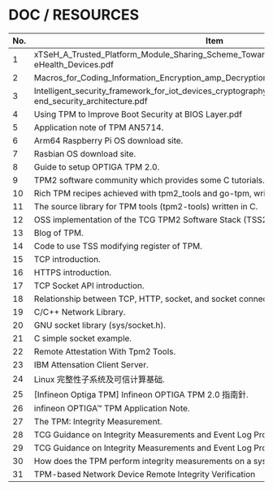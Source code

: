 # DOC / RESOURCES

| No. | Item                                                                                                   | Detail                                                                                                                                      |
| --- | ------------------------------------------------------------------------------------------------------ | ------------------------------------------------------------------------------------------------------------------------------------------- |
| 1   | xTSeH_A_Trusted_Platform_Module_Sharing_Scheme_Towards_Smart_IoT-eHealth_Devices.pdf                   |                                                                                                                                             |
| 2   | Macros_for_Coding_Information_Encryption_amp_Decryption_in_Trusted_Platform_Module.pdf                 |                                                                                                                                             |
| 3   | Intelligent_security_framework_for_iot_devices_cryptography_based_end-to-end_security_architecture.pdf |                                                                                                                                             |
| 4   | Using TPM to Improve Boot Security at BIOS Layer.pdf                                                   |                                                                                                                                             |
| 5   | Application note of TPM AN5714.                                                                        | an5714-integrating-the-st33tphf2xspi-and-st33tphf2xi2c-trusted-platform-modules-with-linux-stmicroelectronics.pdf                           |
| 6   | Arm64 Raspberry Pi OS download site.                                                                   | <https://downloads.raspberrypi.org/raspios_arm64/images/>                                                                                   |
| 7   | Rasbian OS download site.                                                                              | <http://downloads.raspberrypi.org/raspbian/images/>                                                                                         |
| 8   | Guide to setup OPTIGA TPM 2.0.                                                                         | <https://github.com/Infineon/optiga-tpm-explorer/blob/python3_dev/Setup%20Guide.md>                                                         |
| 9   | TPM2 software community which provides some C tutorials.                                               | <https://tpm2-software.github.io/>                                                                                                          |
| 10  | Rich TPM recipes achieved with tpm2_tools and go-tpm, written in Go.                                   | <https://github.com/salrashid123/tpm2>                                                                                                      |
| 11  | The source library for TPM tools (tpm2-tools) written in C.                                            | <https://github.com/tpm2-software/tpm2-tools/tree/master/tools>                                                                             |
| 12  | OSS implementation of the TCG TPM2 Software Stack (TSS2).                                              | <https://github.com/tpm2-software/tpm2-tss>                                                                                                 |
| 13  | Blog of TPM.                                                                                           | <http://junyelee.blogspot.com/2020/11/a-practical-guide-to-tpm-2.html>                                                                      |
| 14  | Code to use TSS modifying register of TPM.                                                             | <https://blog.csdn.net/buaa_shang/article/details/26157253>                                                                                 |
| 15  | TCP introduction.                                                                                      | <http://dns2.asia.edu.tw/~wzyang/slides/info_net/info_B/CH10TCP.pdf>                                                                        |
| 16  | HTTPS introduction.                                                                                    | <https://www.shubo.io/https/>                                                                                                               |
| 17  | TCP Socket API introduction.                                                                           | <https://www.tsnien.idv.tw/Internet_WebBook/Book_PDF/%E7%AC%AC%E5%85%AB%E7%AB%A0%20TCP%20Socket%20%E7%A8%8B%E5%BC%8F%E4%BB%8B%E9%9D%A2.pdf> |
| 18  | Relationship between TCP, HTTP, socket, and socket connection pool.                                    | <https://www.readfog.com/a/166642818919966720>                                                                                              |
| 19  | C/C++ Network Library.                                                                                 | <https://stackoverflow.com/questions/118945/best-c-c-network-library>                                                                       |
| 20  | GNU socket library (sys/socket.h).                                                                     | <https://www.gnu.org/software/libc/manual/html_node/Sockets.html>                                                                           |
| 21  | C simple socket example.                                                                               | <https://gist.github.com/browny/5211329>                                                                                                    |
| 22  | Remote Attestation With Tpm2 Tools.                                                                    | <https://tpm2-software.github.io/2020/06/12/Remote-Attestation-With-tpm2-tools.html#introduction>                                           |
| 23  | IBM Attensation Client Server.                                                                         | <https://github.com/kgoldman/acs>                                                                                                           |
| 24  | Linux 完整性子系统及可信计算基础.                                                                      | <https://zhuanlan.zhihu.com/p/351380362>                                                                                                    |
| 25  | [Infineon Optiga TPM] Infineon OPTIGA TPM 2.0 指南針.                                                  | <https://www.wpgdadatong.com/blog/detail/46652>                                                                                             |
| 26  | infineon OPTIGA™ TPM Application Note.                                                                 | <https://www.infineon.com/dgdl/Infineon-OPTIGA_TPM_SLx9670_TPM_2.0-ApplicationNotes-v01_00-EN.pdf?fileId=5546d46271bf4f920171c5598a3a0e7b>  |
| 27  | The TPM: Integrity Measurement.                                                                        | <https://hal.science/hal-03088321v1/file/tpm_integ.pdf>                                                                                     |
| 28  | TCG Guidance on Integrity Measurements and Event Log Processing.                                       | <https://trustedcomputinggroup.org/wp-content/uploads/TCG-Guidance-Integrity-Measurements-Event-Log-Processing_v1_r0p118_24feb2022-1.pdf>   |
| 29  | TCG Guidance on Integrity Measurements and Event Log Processing.                                       | TCG-Guidance-Integrity-Measurements-Event-Log-Processing_v1_r0p118_24feb2022-1.pdf                                                          |
| 30  | How does the TPM perform integrity measurements on a system?                                           | <How does the TPM perform integrity measurements on a system?>                                                                              |
| 31  | TPM-based Network Device Remote Integrity Verification                                                 | <https://datatracker.ietf.org/doc/draft-ietf-rats-tpm-based-network-device-attest/>                                                         |

